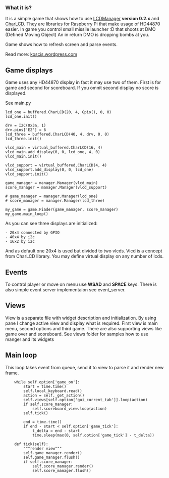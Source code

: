 ### What it is?

It is a simple game that shows how to use [LCDManager](git@bitbucket.org:kosci/lcdmanager.git) **version 0.2.x** 
and [CharLCD](https://bitbucket.org/kosci/charlcd). 
They are libraries for Raspberry Pi that make usage of HD44870 easier.
 In game you control small missile launcher :D that shoots at DMO (Defined Moving Object)
  An in return DMO is dropping bombs at you.
  
  Game shows how to refresh screen and parse events. 
  
  Read more: [koscis.wordpress.com](https://koscis.wordpress.com)
  
## Game displays
  
  Game uses any HD44870 display in fact it may use two of them. First is for game and second for scoreboard.
  If you omnit second display no score is displayed.
  
  See main.py
  
    lcd_one = buffered.CharLCD(20, 4, Gpio(), 0, 0)
    lcd_one.init()

    drv = I2C(0x3a, 1)
    drv.pins['E2'] = 6
    lcd_three = buffered.CharLCD(40, 4, drv, 0, 0)
    lcd_three.init()

    vlcd_main = virtual_buffered.CharLCD(16, 4)
    vlcd_main.add_display(0, 0, lcd_one, 4, 0)
    vlcd_main.init()

    vlcd_support = virtual_buffered.CharLCD(4, 4)
    vlcd_support.add_display(0, 0, lcd_one)
    vlcd_support.init()

    game_manager = manager.Manager(vlcd_main)
    score_manager = manager.Manager(vlcd_support)

    # game_manager = manager.Manager(lcd_one)
    # score_manager = manager.Manager(lcd_three)

    my_game = game.Piader(game_manager, score_manager)
    my_game.main_loop()
    
As you can see three displays are initialized:

    - 20x4 connected by GPIO
    - 40x4 by i2c
    - 16x2 by i2c
    
And as default one 20x4 is used but divided to two vlcds. Vlcd is a concept from CharLCD library. 
You may define virtual display on any number of lcds.    
 
## Events
 
 To control player or move on menu use **WSAD** and **SPACE** keys. 
 There is also simple event server implementaion see event_server. 
 
## Views
 
 View is a separate file with widget description and initialization. By using pane I change active view and display what is required.
 First view is main menu, second options and third game. There are also supporting views like game over and scoreboard.
  See views folder for samples how to use manger and its widgets
  
## Main loop
  This loop takes event from queue, send it to view to parse it and render new frame.
  
  
        while self.option['game_on']:
            start = time.time()
            self.local_keyboard.read()
            action = self._get_action()
            self.views[self.option['gui_current_tab']].loop(action)
            if self.score_manager:
                self.scoreboard_view.loop(action)
            self.tick()

            end = time.time()
            if end - start < self.option['game_tick']:
                t_delta = end - start
                time.sleep(max(0, self.option['game_tick'] - t_delta))
                
        def tick(self):
            """render view"""
            self.game_manager.render()
            self.game_manager.flush()
            if self.score_manager:
                self.score_manager.render()
                self.score_manager.flush()
                                

                                
